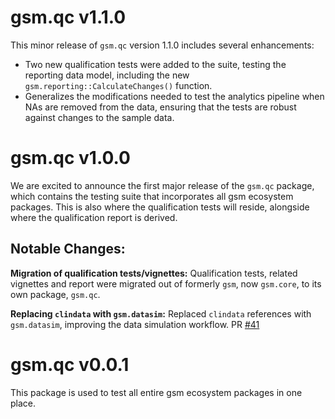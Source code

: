 # gsm.qc v1.1.0

This minor release of `gsm.qc` version 1.1.0 includes several enhancements:

- Two new qualification tests were added to the suite, testing the reporting data model, including the new `gsm.reporting::CalculateChanges()` function.
- Generalizes the modifications needed to test the analytics pipeline when NAs are removed
  from the data, ensuring that the tests are robust against changes to the sample data.

# gsm.qc v1.0.0

We are excited to announce the first major release of the `gsm.qc` package, which contains the testing suite 
that incorporates all gsm ecosystem packages. This is also where the qualification tests will reside, alongside 
where the qualification report is derived.

## Notable Changes:
**Migration of qualification tests/vignettes:**
Qualification tests, related vignettes and report were migrated out of formerly `gsm`, now `gsm.core`,
to its own package, `gsm.qc`.

**Replacing `clindata` with `gsm.datasim`:**
Replaced `clindata` references with `gsm.datasim`, improving the data simulation workflow.
PR [#41](https://github.com/Gilead-BioStats/gsm.qc/pull/14) 

# gsm.qc v0.0.1

This package is used to test all entire gsm ecosystem packages in one place.
